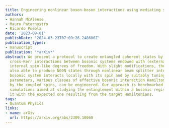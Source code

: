 ```yaml
---
title: Engineering nonlinear boson-boson interactions using mediating spin systems
authors:
- Hannah McAleese
- Mauro Paternostro
- Ricardo Puebla
date: '2023-09-01'
publishDate: '2024-03-23T07:09:26.248606Z'
publication_types:
- manuscript
publication: '*arXiv*'
abstract: We present a protocol to create entangled coherent states by engineering
  cross-Kerr interactions between bosonic systems endowed with (externally driven)
  internal spin-like degrees of freedom. With slight modifications, the protocol is
  also able to produce N00N states through nonlinear beam splitter interactions. Each
  bosonic system interacts locally with its spin and by suitably tuning the model
  parameters, various classes of effective bosonic interaction Hamiltonians, mediated
  by the coupled spins, can be engineered. Our approach is benchmarked by numerical
  simulations aimed at studying the entanglement within a bosonic register and comparing
  it with the expected one resulting from the target Hamiltonians.
tags:
- Quantum Physics
links:
- name: arXiv
  url: https://arxiv.org/abs/2309.10060
---
```

